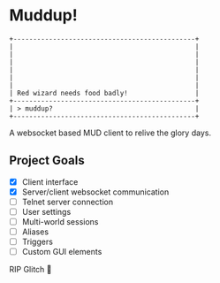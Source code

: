 # Muddup!
```
+----------------------------------------------+
|                                              |
|                                              |
|                                              |
|                                              |
|                                              |
|                                              |
| Red wizard needs food badly!                 |
+----------------------------------------------+
| > muddup?                                    |
+----------------------------------------------+
```

A websocket based MUD client to relive the glory days.

## Project Goals

- [x] Client interface 
- [x] Server/client websocket communication
- [ ] Telnet server connection
- [ ] User settings
- [ ] Multi-world sessions
- [ ] Aliases
- [ ] Triggers
- [ ] Custom GUI elements

RIP Glitch 🎏

